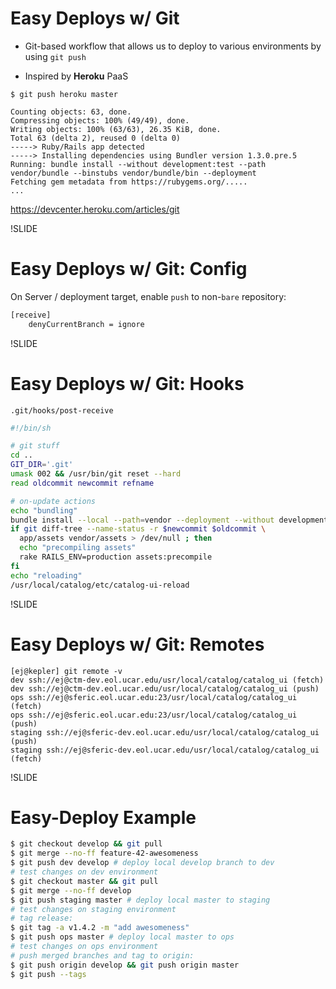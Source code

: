 # Easy Deploys w/ Git

- Git-based workflow that allows us to deploy to various environments by using `git push`

- Inspired by **Heroku** PaaS

```
$ git push heroku master

Counting objects: 63, done.
Compressing objects: 100% (49/49), done.
Writing objects: 100% (63/63), 26.35 KiB, done.
Total 63 (delta 2), reused 0 (delta 0)
-----> Ruby/Rails app detected
-----> Installing dependencies using Bundler version 1.3.0.pre.5
Running: bundle install --without development:test --path vendor/bundle --binstubs vendor/bundle/bin --deployment
Fetching gem metadata from https://rubygems.org/.....
...
```

https://devcenter.heroku.com/articles/git

!SLIDE

# Easy Deploys w/ Git: Config

On Server / deployment target, enable `push` to non-`bare` repository:

```bash
[receive]
    denyCurrentBranch = ignore
```

!SLIDE

# Easy Deploys w/ Git: Hooks

`.git/hooks/post-receive`

```bash
#!/bin/sh

# git stuff
cd ..
GIT_DIR='.git'
umask 002 && /usr/bin/git reset --hard
read oldcommit newcommit refname

# on-update actions
echo "bundling"
bundle install --local --path=vendor --deployment --without development test
if git diff-tree --name-status -r $newcommit $oldcommit \
  app/assets vendor/assets > /dev/null ; then
  echo "precompiling assets"
  rake RAILS_ENV=production assets:precompile
fi
echo "reloading"
/usr/local/catalog/etc/catalog-ui-reload
```

!SLIDE

# Easy Deploys w/ Git: Remotes

```
[ej@kepler] git remote -v
dev ssh://ej@ctm-dev.eol.ucar.edu/usr/local/catalog/catalog_ui (fetch)
dev ssh://ej@ctm-dev.eol.ucar.edu/usr/local/catalog/catalog_ui (push)
ops ssh://ej@sferic.eol.ucar.edu:23/usr/local/catalog/catalog_ui (fetch)
ops ssh://ej@sferic.eol.ucar.edu:23/usr/local/catalog/catalog_ui (push)
staging ssh://ej@sferic-dev.eol.ucar.edu/usr/local/catalog/catalog_ui (push)
staging ssh://ej@sferic-dev.eol.ucar.edu/usr/local/catalog/catalog_ui (fetch)
```

!SLIDE

# Easy-Deploy Example

```bash
$ git checkout develop && git pull
$ git merge --no-ff feature-42-awesomeness
$ git push dev develop # deploy local develop branch to dev
# test changes on dev environment
$ git checkout master && git pull
$ git merge --no-ff develop
$ git push staging master # deploy local master to staging
# test changes on staging environment
# tag release:
$ git tag -a v1.4.2 -m "add awesomeness"
$ git push ops master # deploy local master to ops
# test changes on ops environment
# push merged branches and tag to origin:
$ git push origin develop && git push origin master
$ git push --tags
```

